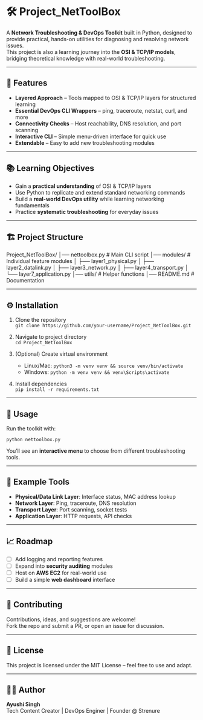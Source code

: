 # 🛠️ Project_NetToolBox

A **Network Troubleshooting & DevOps Toolkit** built in Python, designed to provide practical, hands-on utilities for diagnosing and resolving network issues.  
This project is also a learning journey into the **OSI & TCP/IP models**, bridging theoretical knowledge with real-world troubleshooting.

---

## 📌 Features

- **Layered Approach** – Tools mapped to OSI & TCP/IP layers for structured learning  
- **Essential DevOps CLI Wrappers** – ping, traceroute, netstat, curl, and more  
- **Connectivity Checks** – Host reachability, DNS resolution, and port scanning  
- **Interactive CLI** – Simple menu-driven interface for quick use  
- **Extendable** – Easy to add new troubleshooting modules  

---

## 📚 Learning Objectives

- Gain a **practical understanding** of OSI & TCP/IP layers  
- Use Python to replicate and extend standard networking commands  
- Build a **real-world DevOps utility** while learning networking fundamentals  
- Practice **systematic troubleshooting** for everyday issues  

---

## 🏗️ Project Structure

Project_NetToolBox/
│── nettoolbox.py # Main CLI script
│── modules/ # Individual feature modules
│ ├── layer1_physical.py
│ ├── layer2_datalink.py
│ ├── layer3_network.py
│ ├── layer4_transport.py
│ └── layer7_application.py
│── utils/ # Helper functions
│── README.md # Documentation


---

## ⚙️ Installation

1. Clone the repository  
   `git clone https://github.com/your-username/Project_NetToolBox.git`

2. Navigate to project directory  
   `cd Project_NetToolBox`

3. (Optional) Create virtual environment  
   - Linux/Mac: `python3 -m venv venv && source venv/bin/activate`  
   - Windows: `python -m venv venv && venv\Scripts\activate`

4. Install dependencies  
   `pip install -r requirements.txt`

---

## 🚀 Usage

Run the toolkit with:

`python nettoolbox.py`

You’ll see an **interactive menu** to choose from different troubleshooting tools.

---

## 🧩 Example Tools

- **Physical/Data Link Layer**: Interface status, MAC address lookup  
- **Network Layer**: Ping, traceroute, DNS resolution  
- **Transport Layer**: Port scanning, socket tests  
- **Application Layer**: HTTP requests, API checks  

---

## 📈 Roadmap

- [ ] Add logging and reporting features  
- [ ] Expand into **security auditing** modules  
- [ ] Host on **AWS EC2** for real-world use  
- [ ] Build a simple **web dashboard** interface  

---

## 🤝 Contributing

Contributions, ideas, and suggestions are welcome!  
Fork the repo and submit a PR, or open an issue for discussion.

---

## 📜 License

This project is licensed under the MIT License – feel free to use and adapt.

---

## 👩‍💻 Author

**Ayushi Singh**  
Tech Content Creator | DevOps Enginer | Founder @ Strenure

